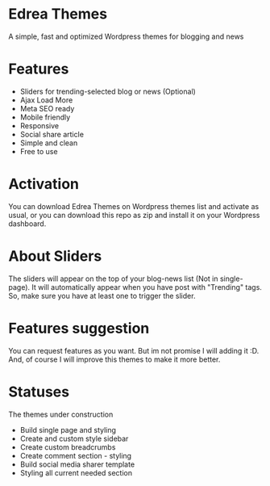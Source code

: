 
# Edrea Themes

A simple, fast and optimized Wordpress themes for blogging and news

# Features

- Sliders for trending-selected blog or news (Optional)
- Ajax Load More
- Meta SEO ready
- Mobile friendly
- Responsive
- Social share article
- Simple and clean
- Free to use

# Activation

You can download Edrea Themes on Wordpress themes list and activate as usual, or you can download this repo as zip and install it on your Wordpress dashboard.

# About Sliders

The sliders will appear on the top of your blog-news list (Not in single-page). It will automatically appear when you have post with "Trending" tags. So, make sure you have at least one to trigger the slider.

# Features suggestion

You can request features as you want. But im not promise I will adding it :D. And, of course I will improve this themes to make it more better.

# Statuses

The themes under construction

- Build single page and styling
- Create and custom style sidebar
- Create custom breadcrumbs
- Create comment section - styling
- Build social media sharer template
- Styling all current needed section